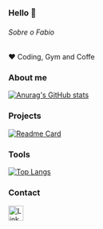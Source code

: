 ### Hello 👋

###### Sobre o Fabio
❤️ Coding, Gym and Coffe


### About me

[![Anurag's GitHub stats](https://github-readme-stats.vercel.app/api?username=oRFolkz&show_icons=true&theme=dark)](https://github.com/anuraghazra/github-readme-stats)

### Projects

[![Readme Card](https://github-readme-stats.vercel.app/api/pin/?username=oRFolkz&repo=oRFolkz.github.io&theme=dark)](https://github.com/anuraghazra/github-readme-stats)


### Tools

[![Top Langs](https://github-readme-stats.vercel.app/api/top-langs/?username=oRFolkz&layout=compact)](https://github.com/anuraghazra/github-readme-stats)

### Contact

[<img src='https://img.shields.io/badge/LinkedIn-0077B5?style=for-the-badge&logo=linkedin&logoColor=white' alt='Linkedin' height='30'>](https://www.linkedin.com/in/fabio-front-end/)
